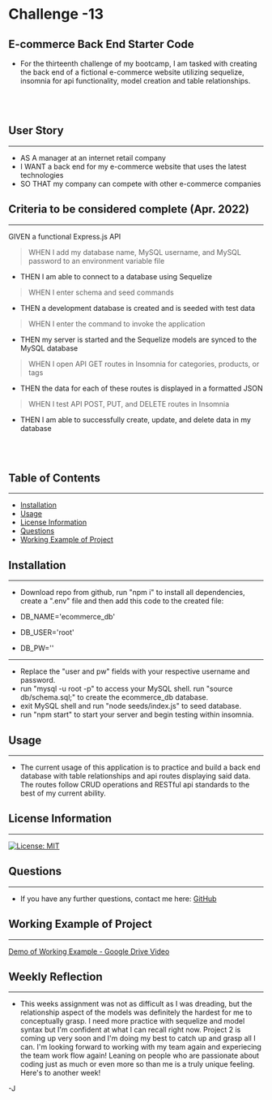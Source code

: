 # Challenge -13
## E-commerce Back End Starter Code

- For the thirteenth challenge of my bootcamp, I am tasked with creating the back end of a fictional e-commerce website utilizing sequelize, insomnia for api functionality, model creation and table relationships.

<br>
<br>

## User Story
---

- AS A manager at an internet retail company
- I WANT a back end for my e-commerce website that uses the latest technologies
- SO THAT my company can compete with other e-commerce companies

## Criteria to be considered complete (Apr. 2022)
---

GIVEN a functional Express.js API
> WHEN I add my database name, MySQL username, and MySQL password to an environment variable file
- THEN I am able to connect to a database using Sequelize
> WHEN I enter schema and seed commands
- THEN a development database is created and is seeded with test data
> WHEN I enter the command to invoke the application
- THEN my server is started and the Sequelize models are synced to the MySQL database
> WHEN I open API GET routes in Insomnia for categories, products, or tags
- THEN the data for each of these routes is displayed in a formatted JSON
> WHEN I test API POST, PUT, and DELETE routes in Insomnia
- THEN I am able to successfully create, update, and delete data in my database

<br>
<br>

## Table of Contents
---
- [Installation](#installation)
- [Usage](#usage)
- [License Information](#license-information)
- [Questions](#questions)
- [Working Example of Project](#working-example-of-project)

## Installation
---
- Download repo from github, run "npm i" to install all dependencies, create a ".env" file and then add this code to the created file: 

- DB_NAME='ecommerce_db'
- DB_USER='root'
- DB_PW=''

---
- Replace the "user and pw" fields with your respective username and password.
- run "mysql -u root -p" to access your MySQL shell. run "source db/schema.sql;" to create the ecommerce_db database.
- exit MySQL shell and run "node seeds/index.js" to seed database.
- run "npm start" to start your server and begin testing within insomnia.

## Usage
---

- The current usage of this application is to practice and build a back end database with table relationships and api routes displaying said data. The routes follow CRUD operations and RESTful api standards to the best of my current ability.


## License Information
---
[![License: MIT](https://img.shields.io/badge/License-MIT-blue.svg)](https://opensource.org/licenses/MIT)
<br/>

## Questions
---
- If you have any further questions, contact me here: [GitHub](https://github.com/jared-ruiz)

## Working Example of Project
---
[Demo of Working Example - Google Drive Video](https://drive.google.com/file/d/1XkxXxX3zOzXqgEJACXc_Uhef8LHKcM9m/view?usp=sharing)


## Weekly Reflection
---

- This weeks assignment was not as difficult as I was dreading, but the relationship aspect of the models was definitely the hardest for me to conceptually grasp. I need more practice with sequelize and model syntax but I'm confident at what I can recall right now. Project 2 is coming up very soon and I'm doing my best to catch up and grasp all I can. I'm looking forward to working with my team again and experiecing the team work flow again! Leaning on people who are passionate about coding just as much or even more so than me is a truly unique feeling. Here's to another week! 

-J